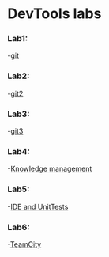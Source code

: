 # DevTools labs
### Lab1:
-[git](https://github.com/necha143/DevTools_1sem/blob/main/lab1_GIT.pdf) <br />
### Lab2:
-[git2](https://github.com/necha143/DevTools_1sem/blob/main/lab2_GIT.pdf) <br />
### Lab3:
-[git3](https://github.com/necha143/DevTools_1sem/blob/main/lab3_GIT.pdf) <br />
### Lab4:
-[Knowledge management](https://github.com/necha143/DevTools_1sem/blob/main/lab4_Knowledge%20management.pdf) <br />
### Lab5:
-[IDE and UnitTests](https://github.com/necha143/DevTools_1sem/blob/main/lab5_IDE%20and%20unit-tests.pdf) <br />
### Lab6:
-[TeamCity](https://github.com/necha143/DevTools_1sem/blob/main/lab6_TeamCity.pdf) <br />
